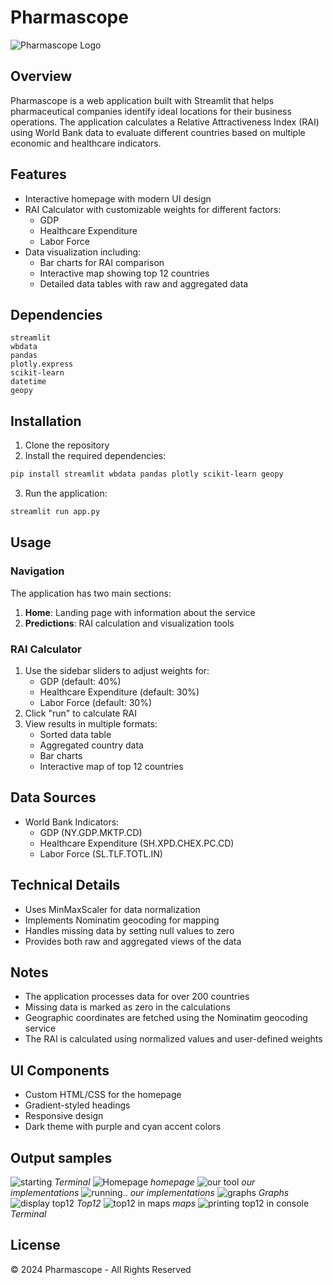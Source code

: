# Pharmascope

![Pharmascope Logo](documents/Frame%204.png)

## Overview

Pharmascope is a web application built with Streamlit that helps pharmaceutical companies identify ideal locations for their business operations. The application calculates a Relative Attractiveness Index (RAI) using World Bank data to evaluate different countries based on multiple economic and healthcare indicators.

## Features

* Interactive homepage with modern UI design
* RAI Calculator with customizable weights for different factors:
    * GDP
    * Healthcare Expenditure
    * Labor Force
* Data visualization including:
    * Bar charts for RAI comparison
    * Interactive map showing top 12 countries
    * Detailed data tables with raw and aggregated data

## Dependencies

```
streamlit
wbdata
pandas
plotly.express
scikit-learn
datetime
geopy
```

## Installation

1. Clone the repository
2. Install the required dependencies:

``` bash
pip install streamlit wbdata pandas plotly scikit-learn geopy
```

3. Run the application:

``` bash
streamlit run app.py
```

## Usage

### Navigation

The application has two main sections:

1. **Home**: Landing page with information about the service
2. **Predictions**: RAI calculation and visualization tools

### RAI Calculator

1. Use the sidebar sliders to adjust weights for:
    * GDP (default: 40%)
    * Healthcare Expenditure (default: 30%)
    * Labor Force (default: 30%)
2. Click "run" to calculate RAI
3. View results in multiple formats:
    * Sorted data table
    * Aggregated country data
    * Bar charts
    * Interactive map of top 12 countries

## Data Sources

* World Bank Indicators:
    * GDP (NY.GDP.MKTP.CD)
    * Healthcare Expenditure (SH.XPD.CHEX.PC.CD)
    * Labor Force (SL.TLF.TOTL.IN)

## Technical Details

* Uses MinMaxScaler for data normalization
* Implements Nominatim geocoding for mapping
* Handles missing data by setting null values to zero
* Provides both raw and aggregated views of the data

## Notes

* The application processes data for over 200 countries
* Missing data is marked as zero in the calculations
* Geographic coordinates are fetched using the Nominatim geocoding service
* The RAI is calculated using normalized values and user-defined weights

## UI Components

* Custom HTML/CSS for the homepage
* Gradient-styled headings
* Responsive design
* Dark theme with purple and cyan accent colors

## Output samples

![starting](documents/output%20screenshots/op1.png)
*Terminal*
![Homepage](documents/output%20screenshots/op2.png)
*homepage*
![our tool](documents/output%20screenshots/op3.png)
*our implementations*
![running..](documents/output%20screenshots/op4.png)
*our implementations*
![graphs](documents/output%20screenshots/op5.png)
*Graphs*
![display top12](documents/output%20screenshots/op6.png)
*Top12*
![top12 in maps](documents/output%20screenshots/op7.png)
*maps*
![printing top12 in console](documents/output%20screenshots/op8.png)
*Terminal*
## License

© 2024 Pharmascope - All Rights Reserved

